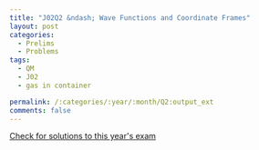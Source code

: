 ```yaml
---
title: "J02Q2 &ndash; Wave Functions and Coordinate Frames"
layout: post
categories:
  - Prelims
  - Problems
tags:
  - QM
  - J02
  - gas in container

permalink: /:categories/:year/:month/Q2:output_ext
comments: false
---
```

<object data="2002J2Q.pdf" type="application/pdf" width="100%" height="500"></object>
<div class="message"><a href='https://princetonprelim.com/prelim/8/'>Check for solutions to this year's exam</a></div>